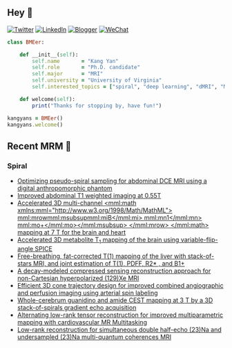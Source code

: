 ## Hey 👋
[![Twitter](https://img.shields.io/badge/Twitter-%231DA1F2.svg?style=for-the-badge&logo=Twitter&logoColor=white)](https://twitter.com/KangY01)
[![LinkedIn](https://img.shields.io/badge/linkedin-%230077B5.svg?style=for-the-badge&logo=linkedin&logoColor=white)](https://www.linkedin.com/in/kyanyan/)
[![Blogger](https://img.shields.io/badge/Blogger-FF5722?style=for-the-badge&logo=blogger&logoColor=white)](https://kangyan.bearblog.dev/)
[![WeChat](https://img.shields.io/badge/WeChat-07C160?style=for-the-badge&logo=wechat&logoColor=white)](wechat.jpg)

```ruby
class BMEer:

    def __init__(self):
        self.name       = "Kang Yan"
        self.role       = "Ph.D. candidate"
        self.major      = "MRI"
        self.university = "University of Virginia"
        self.interested_topics = ["spiral", "deep learning", "dMRI", "MRgFUS"]

    def welcome(self):
        print("Thanks for stopping by, have fun!")

kangyans = BMEer()
kangyans.welcome()
```

<!---
## Stats

![Kang Yan's GitHub stats](https://github-readme-stats.vercel.app/api?username=kangyans&show_icons=true&theme=radical)
-->




## Recent MRM 📖

### Spiral

<!-- BLOG-POST-LIST:START -->
- [Optimizing pseudo-spiral sampling for abdominal DCE MRI using a digital anthropomorphic phantom](https://pubmed.ncbi.nlm.nih.gov/39004838/?utm_source=Other&utm_medium=rss&utm_campaign=pubmed-2&utm_content=1no_pWrlHWS46fqstymCF1-OLQsnNCa7800V92dzn07dNbXEVF&fc=20240726160330&ff=20240729162328&v=2.18.0.post9+e462414)
- [Improved abdominal T1 weighted imaging at 0.55T](https://pubmed.ncbi.nlm.nih.gov/38997798/?utm_source=Other&utm_medium=rss&utm_campaign=pubmed-2&utm_content=1no_pWrlHWS46fqstymCF1-OLQsnNCa7800V92dzn07dNbXEVF&fc=20240726160330&ff=20240729162328&v=2.18.0.post9+e462414)
- [Accelerated 3D multi-channel <mml:math xmlns:mml="http://www.w3.org/1998/Math/MathML"> <mml:mrow><mml:msubsup><mml:mi>B</mml:mi> <mml:mn>1</mml:mn> <mml:mo>+</mml:mo></mml:msubsup> </mml:mrow> </mml:math> mapping at 7 T for the brain and heart](https://pubmed.ncbi.nlm.nih.gov/38934380/?utm_source=Other&utm_medium=rss&utm_campaign=pubmed-2&utm_content=10cYQ8mUsB6e5iB74FZql_dgnyCr0cfkvTgXIJh1TJnyMXi9oC&fc=20240729155617&ff=20240729162328&v=2.18.0.post9+e462414)
- [Accelerated 3D metabolite T<sub>1</sub> mapping of the brain using variable-flip-angle SPICE](https://pubmed.ncbi.nlm.nih.gov/38923032/?utm_source=Other&utm_medium=rss&utm_campaign=pubmed-2&utm_content=10cYQ8mUsB6e5iB74FZql_dgnyCr0cfkvTgXIJh1TJnyMXi9oC&fc=20240729155617&ff=20240729162328&v=2.18.0.post9+e462414)
- [Free-breathing, fat-corrected T(1) mapping of the liver with stack-of-stars MRI, and joint estimation of T(1), PDFF, R2* , and B1+](https://pubmed.ncbi.nlm.nih.gov/38923009/?utm_source=Other&utm_medium=rss&utm_campaign=pubmed-2&utm_content=10cYQ8mUsB6e5iB74FZql_dgnyCr0cfkvTgXIJh1TJnyMXi9oC&fc=20240729155617&ff=20240729162328&v=2.18.0.post9+e462414)
- [A decay-modeled compressed sensing reconstruction approach for non-Cartesian hyperpolarized (129)Xe MRI](https://pubmed.ncbi.nlm.nih.gov/38860514/?utm_source=Other&utm_medium=rss&utm_campaign=pubmed-2&utm_content=1no_pWrlHWS46fqstymCF1-OLQsnNCa7800V92dzn07dNbXEVF&fc=20240726160330&ff=20240729162328&v=2.18.0.post9+e462414)
- [Efficient 3D cone trajectory design for improved combined angiographic and perfusion imaging using arterial spin labeling](https://pubmed.ncbi.nlm.nih.gov/38767321/?utm_source=Other&utm_medium=rss&utm_campaign=pubmed-2&utm_content=10cYQ8mUsB6e5iB74FZql_dgnyCr0cfkvTgXIJh1TJnyMXi9oC&fc=20240729155617&ff=20240729162328&v=2.18.0.post9+e462414)
- [Whole-cerebrum guanidino and amide CEST mapping at 3 T by a 3D stack-of-spirals gradient echo acquisition](https://pubmed.ncbi.nlm.nih.gov/38748853/?utm_source=Other&utm_medium=rss&utm_campaign=pubmed-2&utm_content=1no_pWrlHWS46fqstymCF1-OLQsnNCa7800V92dzn07dNbXEVF&fc=20240726160330&ff=20240729162328&v=2.18.0.post9+e462414)
- [Alternating low-rank tensor reconstruction for improved multiparametric mapping with cardiovascular MR Multitasking](https://pubmed.ncbi.nlm.nih.gov/38726884/?utm_source=Other&utm_medium=rss&utm_campaign=pubmed-2&utm_content=10cYQ8mUsB6e5iB74FZql_dgnyCr0cfkvTgXIJh1TJnyMXi9oC&fc=20240729155617&ff=20240729162328&v=2.18.0.post9+e462414)
- [Low-rank reconstruction for simultaneous double half-echo (23)Na and undersampled (23)Na multi-quantum coherences MRI](https://pubmed.ncbi.nlm.nih.gov/38725430/?utm_source=Other&utm_medium=rss&utm_campaign=pubmed-2&utm_content=10cYQ8mUsB6e5iB74FZql_dgnyCr0cfkvTgXIJh1TJnyMXi9oC&fc=20240729155617&ff=20240729162328&v=2.18.0.post9+e462414)
<!-- BLOG-POST-LIST:END -->

<!-- BLOG-POST-LIST:START -->
<!-- BLOG-POST-LIST:END -->

<!---
## Trophies 

[![trophy](https://github-profile-trophy.vercel.app/?username=kangyans&theme=onedark)](https://github.com/kangyans/github-profile-trophy)
--->






